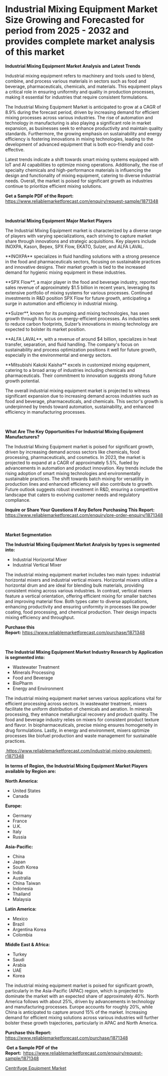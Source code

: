 <p><h1>Industrial Mixing Equipment Market Size Growing and Forecasted for period from 2025 - 2032 and provides complete market analysis of this market</h1></p><p><strong>Industrial Mixing Equipment Market Analysis and Latest Trends</strong></p>
<p><p>Industrial mixing equipment refers to machinery and tools used to blend, combine, and process various materials in sectors such as food and beverage, pharmaceuticals, chemicals, and materials. This equipment plays a critical role in ensuring uniformity and quality in production processes, making it essential for industries that require consistent formulations.</p><p>The Industrial Mixing Equipment Market is anticipated to grow at a CAGR of 8.9% during the forecast period, driven by increasing demand for efficient mixing processes across various industries. The rise of automation and technology in manufacturing is also playing a significant role in market expansion, as businesses seek to enhance productivity and maintain quality standards. Furthermore, the growing emphasis on sustainability and energy efficiency is fostering innovations in mixing technologies, leading to the development of advanced equipment that is both eco-friendly and cost-effective.</p><p>Latest trends indicate a shift towards smart mixing systems equipped with IoT and AI capabilities to optimize mixing operations. Additionally, the rise of specialty chemicals and high-performance materials is influencing the design and functionality of mixing equipment, catering to diverse industrial needs. Overall, the market is poised for significant growth as industries continue to prioritize efficient mixing solutions.</p></p>
<p><strong>Get a Sample PDF of the Report:&nbsp;</strong> <a href="https://www.reliablemarketforecast.com/enquiry/request-sample/1871348?utm_campaign=3178&utm_medium=2&utm_source=Github&utm_content=ia&utm_term=11042025&utm_id=industrial-mixing-equipment">https://www.reliablemarketforecast.com/enquiry/request-sample/1871348</a></p>
<p>&nbsp;</p>
<p><strong>Industrial Mixing Equipment Major Market Players</strong></p>
<p><p>The Industrial Mixing Equipment market is characterized by a diverse range of players with varying specializations, each striving to capture market share through innovations and strategic acquisitions. Key players include INOXPA, Kason, Bepex, SPX Flow, EKATO, Sulzer, and ALFA LAVAL. </p><p>**INOXPA** specializes in fluid handling solutions with a strong presence in the food and pharmaceuticals sectors, focusing on sustainable practices and innovative designs. Their market growth is tied to the increased demand for hygienic mixing equipment in these industries. </p><p>**SPX Flow**, a major player in the food and beverage industry, reported sales revenue of approximately $1.5 billion in recent years, leveraging its extensive portfolio of mixing systems for various processes. Continued investments in R&D position SPX Flow for future growth, anticipating a surge in automation and efficiency in industrial mixing.</p><p>**Sulzer**, known for its pumping and mixing technologies, has seen growth through its focus on energy-efficient processes. As industries seek to reduce carbon footprints, Sulzer’s innovations in mixing technology are expected to bolster its market position.</p><p>**ALFA LAVAL**, with a revenue of around $4 billion, specializes in heat transfer, separation, and fluid handling. The company's focus on sustainability and process optimization positions it well for future growth, especially in the environmental and energy sectors.</p><p>**Mitsubishi Kakoki Kaisha** excels in customized mixing equipment, catering to a broad array of industries including chemicals and pharmaceuticals. Their commitment to innovation suggests strong future growth potential.</p><p>The overall industrial mixing equipment market is projected to witness significant expansion due to increasing demand across industries such as food and beverage, pharmaceuticals, and chemicals. This sector's growth is underpinned by trends toward automation, sustainability, and enhanced efficiency in manufacturing processes.</p></p>
<p>&nbsp;</p>
<p><strong>What Are The Key Opportunities For Industrial Mixing Equipment Manufacturers?</strong></p>
<p><p>The Industrial Mixing Equipment market is poised for significant growth, driven by increasing demand across sectors like chemicals, food processing, pharmaceuticals, and cosmetics. In 2023, the market is projected to expand at a CAGR of approximately 5.5%, fueled by advancements in automation and product innovation. Key trends include the rising adoption of smart mixing technologies and environmentally sustainable practices. The shift towards batch mixing for versatility in production lines and enhanced efficiency will also contribute to growth. Future outlook suggests robust investment in R&D, ensuring a competitive landscape that caters to evolving customer needs and regulatory compliance.</p></p>
<p><strong>Inquire or Share Your Questions If Any Before Purchasing This Report:</strong> <a href="https://www.reliablemarketforecast.com/enquiry/pre-order-enquiry/1871348?utm_campaign=3178&utm_medium=2&utm_source=Github&utm_content=ia&utm_term=11042025&utm_id=industrial-mixing-equipment">https://www.reliablemarketforecast.com/enquiry/pre-order-enquiry/1871348</a></p>
<p>&nbsp;</p>
<p><strong>Market Segmentation</strong></p>
<p><strong>The Industrial Mixing Equipment Market Analysis by types is segmented into:</strong></p>
<p><ul><li>Industrial Horizontal Mixer</li><li>Industrial Vertical Mixer</li></ul></p>
<p><p>The industrial mixing equipment market includes two main types: industrial horizontal mixers and industrial vertical mixers. Horizontal mixers utilize a horizontal drum and are ideal for blending bulk materials, providing consistent mixing across various industries. In contrast, vertical mixers feature a vertical orientation, offering efficient mixing for smaller batches and improving material flow. Both types cater to diverse applications, enhancing productivity and ensuring uniformity in processes like powder coating, food processing, and chemical production. Their design impacts mixing efficiency and throughput.</p></p>
<p><strong>Purchase this Report:&nbsp;</strong><a href="https://www.reliablemarketforecast.com/purchase/1871348?utm_campaign=3178&utm_medium=2&utm_source=Github&utm_content=ia&utm_term=11042025&utm_id=industrial-mixing-equipment">https://www.reliablemarketforecast.com/purchase/1871348</a></p>
<p>&nbsp;</p>
<p><strong>The Industrial Mixing Equipment Market Industry Research by Application is segmented into:</strong></p>
<p><ul><li>Wastewater Treatment</li><li>Minerals Processing</li><li>Food and Beverage</li><li>BioPharm</li><li>Energy and Environment</li></ul></p>
<p><p>The industrial mixing equipment market serves various applications vital for efficient processing across sectors. In wastewater treatment, mixers facilitate the uniform distribution of chemicals and aeration. In minerals processing, they enhance metallurgical recovery and product quality. The food and beverage industry relies on mixers for consistent product texture and flavor. In biopharmaceuticals, precise mixing ensures homogeneity in drug formulations. Lastly, in energy and environment, mixers optimize processes like biofuel production and waste management for sustainable practices.</p></p>
<p><a href="https://www.reliablemarketforecast.com/industrial-mixing-equipment-r1871348?utm_campaign=3178&utm_medium=2&utm_source=Github&utm_content=ia&utm_term=11042025&utm_id=industrial-mixing-equipment">&nbsp;https://www.reliablemarketforecast.com/industrial-mixing-equipment-r1871348</a></p>
<p><strong>In terms of Region, the Industrial Mixing Equipment Market Players available by Region are:</strong></p>
<p>
    <p> <strong> North America: </strong>
        <ul>
            <li>United States</li>
            <li>Canada</li>
        </ul>
        </p> 
    <p> <strong> Europe: </strong>
        <ul>
            <li>Germany</li>
            <li>France</li>
            <li>U.K.</li>
            <li>Italy</li>
            <li>Russia</li>
        </ul>
        </p> 
    <p> <strong> Asia-Pacific: </strong>
        <ul>
            <li>China</li>
            <li>Japan</li>
            <li>South Korea</li>
            <li>India</li>
            <li>Australia</li>
            <li>China Taiwan</li>
            <li>Indonesia</li>
            <li>Thailand</li>
            <li>Malaysia</li>
        </ul>
        </p> 
    <p> <strong> Latin America: </strong>
        <ul>
            <li>Mexico</li>
            <li>Brazil</li>
            <li>Argentina Korea</li>
            <li>Colombia</li>
        </ul>
        </p> 
    <p> <strong> Middle East & Africa: </strong>
        <ul>
            <li>Turkey</li>
            <li>Saudi</li>
            <li>Arabia</li>
            <li>UAE</li>
            <li>Korea</li>
        </ul>
    </p>
    </p>
<p><p>The industrial mixing equipment market is poised for significant growth, particularly in the Asia-Pacific (APAC) region, which is projected to dominate the market with an expected share of approximately 40%. North America follows with about 25%, driven by advancements in technology and manufacturing processes. Europe accounts for roughly 20%, while China is anticipated to capture around 15% of the market. Increasing demand for efficient mixing solutions across various industries will further bolster these growth trajectories, particularly in APAC and North America.</p></p>
<p><strong>Purchase this Report: </strong><a href="https://www.reliablemarketforecast.com/purchase/1871348?utm_campaign=3178&utm_medium=2&utm_source=Github&utm_content=ia&utm_term=11042025&utm_id=industrial-mixing-equipment">https://www.reliablemarketforecast.com/purchase/1871348</a></p>
<p>&nbsp;<strong>Get a Sample PDF of the Report:&nbsp;&nbsp;</strong><a href="https://www.reliablemarketforecast.com/enquiry/request-sample/1871348?utm_campaign=3178&utm_medium=2&utm_source=Github&utm_content=ia&utm_term=11042025&utm_id=industrial-mixing-equipment">https://www.reliablemarketforecast.com/enquiry/request-sample/1871348</a></p>
<p><strong></strong></p>
<p><p><a href="https://github.com/payareganiou/Market-Research-Report-List-1/blob/main/centrifuge-equipment-market.md?utm_campaign=3178&utm_medium=2&utm_source=Github&utm_content=ia&utm_term=11042025&utm_id=industrial-mixing-equipment">Centrifuge Equipment Market</a></p></p>